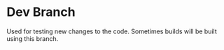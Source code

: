 # Dev Branch
Used for testing new changes to the code. Sometimes builds will be built using this branch.

